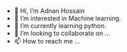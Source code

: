 - 👋 Hi, I’m Adnan Hossain
- 👀 I’m interested in Machine learning.
- 🌱 I’m currently learning python.
- 💞️ I’m looking to collaborate on ...
- 📫 How to reach me ...

<!---
engadnanhossain/engadnanhossain is a ✨ special ✨ repository because its `README.md` (this file) appears on your GitHub profile.
You can click the Preview link to take a look at your changes.
--->
